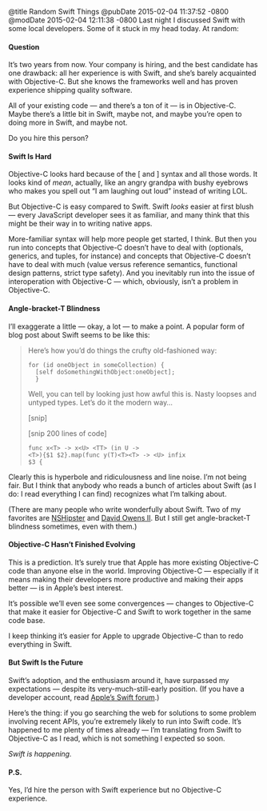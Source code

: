 @title Random Swift Things
@pubDate 2015-02-04 11:37:52 -0800
@modDate 2015-02-04 12:11:38 -0800
Last night I discussed Swift with some local developers. Some of it stuck in my head today. At random:

#### Question

It’s two years from now. Your company is hiring, and the best candidate has one drawback: all her experience is with Swift, and she’s barely acquainted with Objective-C. But she knows the frameworks well and has proven experience shipping quality software.

All of your existing code — and there’s a ton of it — is in Objective-C. Maybe there’s a little bit in Swift, maybe not, and maybe you’re open to doing more in Swift, and maybe not.

Do you hire this person?

#### Swift Is Hard

Objective-C looks hard because of the [ and ] syntax and all those words. It looks kind of *mean*, actually, like an angry grandpa with bushy eyebrows who makes you spell out “I am laughing out loud” instead of writing LOL.

But Objective-C is easy compared to Swift. Swift *looks* easier at first blush — every JavaScript developer sees it as familiar, and many think that this might be their way in to writing native apps.

More-familiar syntax will help more people get started, I think. But then you run into concepts that Objective-C doesn’t have to deal with (optionals, generics, and tuples, for instance) and concepts that Objective-C doesn’t have to deal with much (value versus reference semantics, functional design patterns, strict type safety). And you inevitably run into the issue of interoperation with Objective-C — which, obviously, isn’t a problem in Objective-C.

#### Angle-bracket-T Blindness

I’ll exaggerate a little — okay, a lot — to make a point. A popular form of blog post about Swift seems to be like this:

>Here’s how you’d do things the crufty old-fashioned way:
>
><code>for (id oneObject in someCollection) {</code><br />
><code>&nbsp;&nbsp;[self doSomethingWithObject:oneObject];</code><br />
><code>&nbsp;&nbsp;}</code>
>
>Well, you can tell by looking just how awful this is. Nasty loopses and untyped types. Let’s do it the modern way…
>
>[snip]
>
>[snip 200 lines of code]
>
><code>func x&lt;T> -> x&lt;U> &lt;TT> (in U -> &lt;T>){$1 $2}.map(func y(T)&lt;T>&lt;T> -> &lt;U> infix $3 {</code>

Clearly this is hyperbole and ridiculousness and line noise. I’m not being fair. But I think that anybody who reads a bunch of articles about Swift (as I do: I read everything I can find) recognizes what I’m talking about.

(There are many people who write wonderfully about Swift. Two of my favorites are <a href="http://nshipster.com/">NSHipster</a> and <a href="http://owensd.io/">David Owens II</a>. But I still get angle-bracket-T blindness sometimes, even with them.)

#### Objective-C Hasn’t Finished Evolving

This is a prediction. It’s surely true that Apple has more existing Objective-C code than anyone else in the world. Improving Objective-C — especially if it means making their developers more productive and making their apps better — is in Apple’s best interest.

It’s possible we’ll even see some convergences — changes to Objective-C that make it easier for Objective-C and Swift to work together in the same code base.

I keep thinking it’s easier for Apple to upgrade Objective-C than to redo everything in Swift.

#### But Swift Is the Future

Swift’s adoption, and the enthusiasm around it, have surpassed my expectations — despite its very-much-still-early position. (If you have a developer account, read <a href="https://devforums.apple.com/community/tools/languages/swift">Apple’s Swift forum</a>.)

Here’s the thing: if you go searching the web for solutions to some problem involving recent APIs, you’re extremely likely to run into Swift code. It’s happened to me plenty of times already — I’m translating from Swift to Objective-C as I read, which is not something I expected so soon.

<em>Swift is happening.</em>

#### P.S.

Yes, I’d hire the person with Swift experience but no Objective-C experience.
